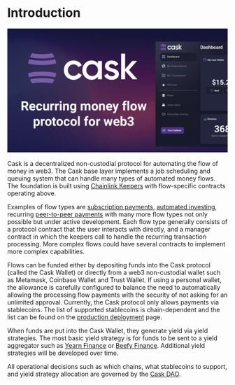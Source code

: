 # Introduction

![Cask Title](<.gitbook/assets/cask_title.png>)

Cask is a decentralized non-custodial protocol for automating the flow of money in web3. The Cask base layer
implements a job scheduling and queuing system that can handle many types of automated money flows. The foundation
is built using [Chainlink Keepers](https://docs.chain.link/docs/chainlink-keepers/introduction/) with flow-specific
contracts operating above. 

Examples of flow types are [subscription payments](/flows/subscriptions.md), [automated investing](/flows/autobuy.md),
recurring [peer-to-peer payments](/flows/peer-to-peer.md) with many more flow types not only possible but under 
active development. Each flow type generally consists of a protocol contract that the user interacts with directly,
and a manager contract in which the keepers call to handle the recurring transaction processing. More complex flows
could have several contracts to implement more complex capabilities.

Flows can be funded either by depositing funds into the Cask protocol (called the Cask Wallet) or 
directly from a web3 non-custodial wallet such as Metamask, Coinbase Wallet and  Trust Wallet. If using a personal
wallet, the allowance is carefully configured to balance the need to automatically allowing the processing flow payments
with the security of not asking for an unlimited approval. Currently, the Cask protocol only allows payments via 
stablecoins. The list of supported stablecoins is chain-dependent and the list can be found on the 
[production deployment](/deployments/production.md) page.

When funds are put into the Cask Wallet, they generate yield via yield strategies. The most basic yield strategy
is for funds to be sent to a yield aggregator such as [Yearn Finance](https://yearn.finance/) or 
[Beefy Finance](https://beefy.finance/). Additional yield strategies will be developed over time.

All operational decisions such as which chains, what stablecoins to support, and yield strategy allocation are governed
by the [Cask DAO](cask-dao.md).
